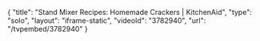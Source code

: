 {
    "title": "Stand Mixer Recipes: Homemade Crackers | KitchenAid",
    "type": "solo",
    "layout": "iframe-static",
    "videoId": "3782940",
    "url": "\/tvpembed\/3782940"
}